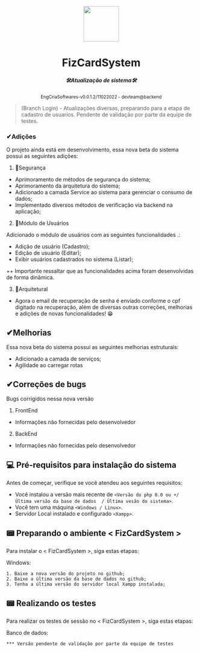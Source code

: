 <div align="center">
<img align="center" height="94px" width="94px"  src="https://blogger.googleusercontent.com/img/a/AVvXsEiA8MWybvTFiqot7azX6-QnLt7plr4VgpFhPtTOleBrKfuurv-KTA52T_NbV155EFcZZ1HLeUqRCTy4-rum5R9WQ8msLO1mw1acvvrWGjMOycIY5xohEqUvf99JEqRXgYzInyPt_5kC10avB-hymyhGrJjYqEi57f8gqMsO_PzXueyB2p-_CgljyZf0Zw"/>

</div>
<!---Esses são exemplos. Veja https://shields.io para outras pessoas ou para personalizar este conjunto de escudos. Você pode querer incluir dependências, status do projeto e informações de licença aqui--->
<div align="center">
<h1>FizCardSystem</h1>
<h5>🛠Atualização de sistema🛠</h5>
<small>EngCriaSoftwares-v0.0.1.2/11022022 - devteam@backend</small>
</div>

> (Branch Login) - Atualizações diversas, preparando para a etapa de cadastro de usuarios. Pendente de validação por parte da equipe de testes.
### ✔Adições
O projeto ainda está em desenvolvimento, essa nova beta do sistema possui as seguintes adições:

1. 🔐Segurança
- Aprimoramento de métodos de segurança do sistema;
- Aprimoramento da arquitetura do sistema;
- Adicionado a camada Service ao sistema para gerenciar o consumo de dados;
- Implementado diversos métodos de verificação via backend na aplicação;
2. 📲Módulo de Usuários

Adicionado o módulo de usuários com as seguintes funcionalidades .:
- Adição de usuário (Cadastro);
- Edição de usuário (Editar);
- Exibir usuários cadastrados no sistema (Listar);

++ Importante ressaltar que as funcionalidades acima foram desenvolvidas de forma dinâmica.

3. 🔏Arquitetural
- Agora o email de recuperação de senha é enviado conforme o cpf digitado na recuperação, além de diversas outras correções, melhorias e adições de novas funcionalidades! 😁

## ✔Melhorias
Essa nova beta do sistema possui as seguintes melhorias estruturais:
- Adicionado a camada de serviços;
- Agilidade ao carregar rotas
## ✔Correções de bugs
Bugs corrigidos nessa nova versão
1. FrontEnd
- Informações não fornecidas pelo desenvolvedor

2. BackEnd
- Informações não fornecidas pelo desenvolvedor

## 💻 Pré-requisitos para instalação do sistema

Antes de começar, verifique se você atendeu aos seguintes requisitos:
* Você instalou a versão mais recente de `<Versão do php 8.0 ou +/ Última versão da base de dados  / Última vesão do sistema>`.
* Você tem uma máquina `<Windows / Linux>`.
* Servidor Local instalado e configurado `<Xampp>`.

## 📟 Preparando o ambiente < FizCardSystem >

Para instalar o < FizCardSystem >, siga estas etapas:

Windows:
```
1. Baixe a nova versão do projeto no github;
2. Baixe a última versão da base de dados no github;
3. Tenha a última versão do servidor local Xampp instalada;
```
## 📟 Realizando os testes
Para realizar os testes de sessão no < FizCardSystem >, siga estas etapas:

Banco de dados:
```
*** Versão pendente de validação por parte da equipe de testes

